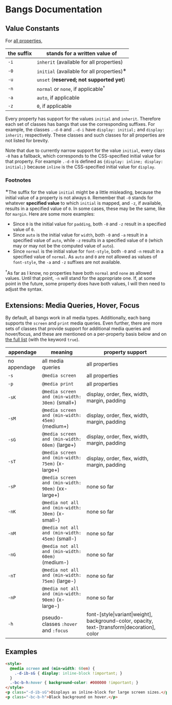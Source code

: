 # Bangs Documentation

## Value Constants

For [all properties](PROPERTIES.md),

the suffix | stands for a written value of
---------- | -----------------------------
`-i`       | `inherit` (available for all properties)
`-0`       | `initial` (available for all properties)<sup>&lowast;</sup>
`-u`       | `unset`   (**reserved; not supported yet**)
`-n`       | `normal` or `none`, if applicable<sup>&dagger;</sup>
`-a`       | `auto`, if applicable
`-z`       | `0`, if applicable

Every property has support for the values `initial` and `inherit`. Therefore each set of classes
has bangs that use the corresponding suffixes.
For example, the classes `.-d-0` and `.-d-i` have `display: initial;` and `display: inherit;` respectively.
These classes and such classes for all properties are not listed for brevity.

Note that due to currently narrow support for the value `initial`, every class `-0` has a fallback,
which corresponds to the CSS-specified initial value for that property.
For example `.-d-0` is defined as `{display: inline; display: initial;}` because
`inline` is the CSS-specified initial value for `display`.

### Footnotes

<sup>&lowast;</sup>The suffix for the value `initial` might be a little misleading, because the
initial value of a property
is not always `0`. Remember that `-0` stands for whatever **specified value** to which `initial` is mapped,
and `-z`, if available, results in a specified value of `0`.
In some cases, these may be the same, like for `margin`. Here are some more examples:

- Since `0` is the initial value for `padding`, both `-0` and `-z` result in a specified value of `0`.
- Since `auto` is the initial value for `width`, both `-0` and `-a` result in a specified value of `auto`,
  while `-z` results in a specified value of `0` (which may or may not be the computed value of `auto`).
- Since `normal` is the initial value for `font-style`, both `-0` and `-n` result in a specified value of `normal`.
  As `auto` and `0` are not allowed as values of `font-style`, the `-a` and `-z` suffixes are not available.

<sup>&dagger;</sup>As far as I know, no properties have both `normal` and `none` as allowed values.
Until that point, `-n` will stand for the appropriate one. If, at some point in the future, some
property does have both values, I will then need to adjust the syntax.

## Extensions: Media Queries, Hover, Focus

By default, all bangs work in all media types. Additionally, each bang supports the
`screen` and `print` media queries.
Even further, there are more sets of classes that provide support for
additional media queries and hover/focus, and these are mentioned on a per-property basis below
and on [the full list](PROPERTIES.md) (with the keyword `true`).

appendage    | meaning                                            | property support
---------    | -------                                            | ----------------
no appendage | all media queries                                  | all properties
`-s`         | `@media screen`                                    | all properties
`-p`         | `@media print`                                     | all properties
`-sK`        | `@media screen  and (min-width: 30em)` (small+)    | display, order, flex, width, margin, padding
`-sM`        | `@media screen  and (min-width: 45em)` (medium+)   | display, order, flex, width, margin, padding
`-sG`        | `@media screen  and (min-width: 60em)` (large+)    | display, order, flex, width, margin, padding
`-sT`        | `@media screen  and (min-width: 75em)` (x-large+)  | display, order, flex, width, margin, padding
`-sP`        | `@media screen  and (min-width: 90em)` (xx-large+) | none so far
`-nK`        | `@media not all and (min-width: 30em)` (x-small-)  | none so far
`-nM`        | `@media not all and (min-width: 45em)` (small-)    | none so far
`-nG`        | `@media not all and (min-width: 60em)` (medium-)   | none so far
`-nT`        | `@media not all and (min-width: 75em)` (large-)    | none so far
`-nP`        | `@media not all and (min-width: 90em)` (x-large-)  | none so far
`-h`         | pseudo-classes `:hover` and `:focus`               | font-[style&#x007c;variant&#x007c;weight], background-color, opacity, text-[transform&#x007c;decoration], color

## Examples

```html
<style>
  @media screen and (min-width: 60em) {
    .-d-ib-sG { display: inline-block !important; }
  }
  .-bc-b-h:hover { background-color: #000000 !important; }
</style>
<p class="-d-ib-sG">Displays as inline-block for large screen sizes.</p>
<p class="-bc-b-h">Black background on hover.</p>
```
